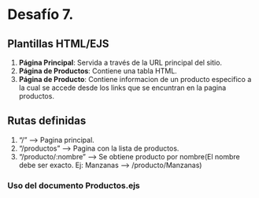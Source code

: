 # Desafío 7.

## Plantillas HTML/EJS

1. **Página Principal**: Servida a través de la URL principal del sitio.
2. **Página de Productos**: Contiene una tabla HTML. 
2. **Página de Producto**: Contiene informacion de un producto especifico a la cual se accede desde     los links que se encuntran en la pagina productos. 

## Rutas definidas

  1. “/”  --> Pagina principal.
  2. “/productos”  --> Pagina con la lista de productos.
  3. “/producto/:nombre” --> Se obtiene producto por nombre(El nombre debe ser exacto. 
  Ej: Manzanas --> /producto/Manzanas)

### Uso del documento Productos.ejs

